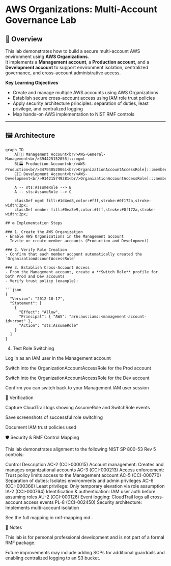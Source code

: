 # AWS Organizations: Multi-Account Governance Lab

## 📌 Overview
This lab demonstrates how to build a secure multi-account AWS environment using **AWS Organizations**.  
It implements a **Management account**, a **Production account**, and a **Development account** to support environment isolation, centralized governance, and cross-account administrative access.

**Key Learning Objectives**
- Create and manage multiple AWS accounts using AWS Organizations
- Establish secure cross-account access using IAM role trust policies
- Apply security architecture principles: separation of duties, least privilege, and centralized logging
- Map hands-on AWS implementation to NIST RMF controls

---

## 🖼️ Architecture

```mermaid
graph TD
    A[👩‍💼 Management Account<br/>AWS-General-Management<br/>394425152055]:::mgmt
    B[🏭 Production Account<br/>AWS-Production<br/>347948520061<br/>OrganizationAccountAccessRole]:::member
    C[🧪 Development Account<br/>AWS-Development<br/>914215749281<br/>OrganizationAccountAccessRole]:::member

    A -- sts:AssumeRole --> B
    A -- sts:AssumeRole --> C

    classDef mgmt fill:#1d4ed8,color:#fff,stroke:#0f172a,stroke-width:2px;
    classDef member fill:#0ea5e9,color:#fff,stroke:#0f172a,stroke-width:2px;

## ⚙️ Implementation Steps

### 1. Create the AWS Organization
- Enable AWS Organizations in the Management account
- Invite or create member accounts (Production and Development)

### 2. Verify Role Creation
- Confirm that each member account automatically created the `OrganizationAccountAccessRole`

### 3. Establish Cross-Account Access
- From the Management account, create a **Switch Role** profile for both Prod and Dev accounts
- Verify trust policy (example):

```json
{
  "Version": "2012-10-17",
  "Statement": [
    {
      "Effect": "Allow",
      "Principal": { "AWS": "arn:aws:iam::<management-account-id>:root" },
      "Action": "sts:AssumeRole"
    }
  ]
}
```

4. Test Role Switching

Log in as an IAM user in the Management account

Switch into the OrganizationAccountAccessRole for the Prod account

Switch into the OrganizationAccountAccessRole for the Dev account

Confirm you can switch back to your Management IAM user session

📜 Verification

Capture CloudTrail logs showing AssumeRole and SwitchRole events

Save screenshots of successful role switching

Document IAM trust policies used

🛡️ Security & RMF Control Mapping

This lab demonstrates alignment to the following NIST SP 800-53 Rev 5 controls:

Control	Description
AC-2 (CCI-000015)	Account management: Creates and manages organizational accounts
AC-3 (CCI-000213)	Access enforcement: Trust policy limits access to the Management account
AC-5 (CCI-000770)	Separation of duties: Isolates environments and admin privileges
AC-6 (CCI-000366)	Least privilege: Only temporary elevation via role assumption
IA-2 (CCI-000764)	Identification & authentication: IAM user auth before assuming roles
AU-2 (CCI-000126)	Event logging: CloudTrail logs all cross-account access events
PL-8 (CCI-002450)	Security architecture: Implements multi-account isolation

See the full mapping in rmf-mapping.md
.

📝 Notes

This lab is for personal professional development and is not part of a formal RMF package.

Future improvements may include adding SCPs for additional guardrails and enabling centralized logging to an S3 bucket.
